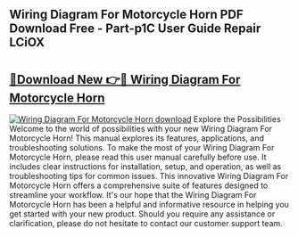 ## Wiring Diagram For Motorcycle Horn PDF Download Free - Part-p1C User Guide Repair LCiOX

# <h2><a href="http://dfo7st.blite.top/?on=Wiring+Diagram+For+Motorcycle+Horn">🔗Download New 👉🔴 Wiring Diagram For Motorcycle Horn</a></h2>

[![Wiring Diagram For Motorcycle Horn download](https://i.imgur.com/lujVjoI.png)](http://dfo7st.blite.top/?on=Wiring+Diagram+For+Motorcycle+Horn)
Explore the Possibilities Welcome to the world of possibilities with your new Wiring Diagram For Motorcycle Horn! This manual explores its features, applications, and troubleshooting solutions. To make the most of your Wiring Diagram For Motorcycle Horn, please read this user manual carefully before use. It includes clear instructions for installation, setup, and operation, as well as troubleshooting tips for common issues. This innovative Wiring Diagram For Motorcycle Horn offers a comprehensive suite of features designed to streamline your workflow. It's our hope that the Wiring Diagram For Motorcycle Horn has been a helpful and informative resource in helping you get started with your new product. Should you require any assistance or clarification, please do not hesitate to contact our customer support team.
